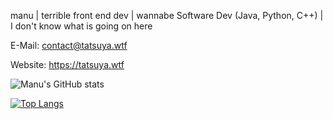 manu | terrible front end dev | wannabe Software Dev (Java, Python, C++) | I don't know what is going on here



E-Mail: contact@tatsuya.wtf


Website: https://tatsuya.wtf

![Manu's GitHub stats](https://github-readme-stats.vercel.app/api?username=MfellnerDev&show_icons=true&theme=dark)


[![Top Langs](https://github-readme-stats.vercel.app/api/top-langs/?username=MfellnerDev&layout=compact&theme=dark)](https://github.com/MfellnerDev/github-readme-stats)


